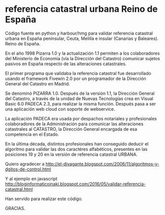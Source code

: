 # referencia catastral urbana Reino de España
Código fuente en python y harbour/hmg para validar referencia catastral urbana en España peninsular, Ceuta, Melilla e insular (Canarias y Baleares). Reino de España.

En el año 1998 Pizarra 1.0 y la actualización 1.1 permiten a los colaboradores del Ministerio de Economía (vía la Dirección del Catastro) comunicar sujetos pasivos  en España respecto de las alteraciones catastrales. 


El primer programa que validaba la referencia catastral fue desarrollado usando el framework Fivewin 2.0 por un programador de la Dirección General del Catastro en Madrid. 

Se denominó PIZARRA 1.0. Después de la versión 1.1, la Dirección General del Catastro, a través de la unidad de Nuevas Tecnologías crea en Visual Basic 6.0 PADECA 2.3, para realizar la misma función. 
Después pasa a ser una aplicación web cloud con soporte de webservice.

La aplicación PADECA era usada por despachos notariales y profesionales colaboradores de la Administración para comunicar las alteraciones catastrales al CATASTRO, la Dirección General encargada de esa competencia en el Estado.
 
En la última década, distintos profesionales han conseguido deducir el algoritmo para validar las dos caractéres alfabéticos, presentes en las posiciones 19 y 20 en la versión de referencia catastral URBANA.

Quiero agradecer a 
http://el-divagante.blogspot.com/2006/11/algoritmos-y-dgitos-de-control.html


Y al ejemplo en javascript
http://bloginformaticoinaki.blogspot.com/2016/05/validar-referencia-catastral.html

Han servido para realizar este código.

GRACIAS.
